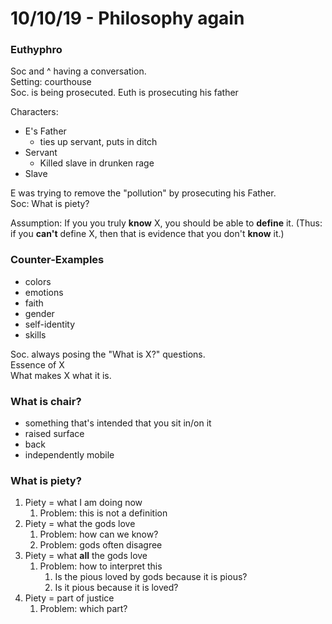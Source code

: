 # 10/10/19 - Philosophy again

### Euthyphro

Soc and ^ having a conversation.  
Setting: courthouse  
Soc. is being prosecuted. Euth is prosecuting his father  

Characters:  
- E's Father
  - ties up servant, puts in ditch
- Servant
  - Killed slave in drunken rage
- Slave  

E was trying to remove the "pollution" by prosecuting his Father.  
Soc: What is piety?  

Assumption: If you you truly **know** X, you should be able to **define** it. 
(Thus: if you **can't** define X, then that is evidence that you don't **know** it.)

### Counter-Examples
- colors
- emotions
- faith
- gender
- self-identity
- skills

Soc. always posing the "What is X?" questions.  
Essence of X  
What makes X what it is.  

### What is chair?
- something that's intended that you sit in/on it
- raised surface 
- back
- independently mobile

### What is piety?
1. Piety = what I am doing now
   1. Problem: this is not a definition
2. Piety = what the gods love
   1. Problem: how can we know?
   2. Problem: gods often disagree
3. Piety = what **all** the gods love
   1. Problem: how to interpret this
      1. Is the pious loved by gods because it is pious?
      2. Is it pious because it is loved?
4. Piety = part of justice
   1. Problem: which part?